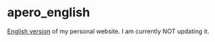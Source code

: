 # apero_english

[English version](https://lucasmoraes.io/) of my personal website. I am currently NOT updating it.
